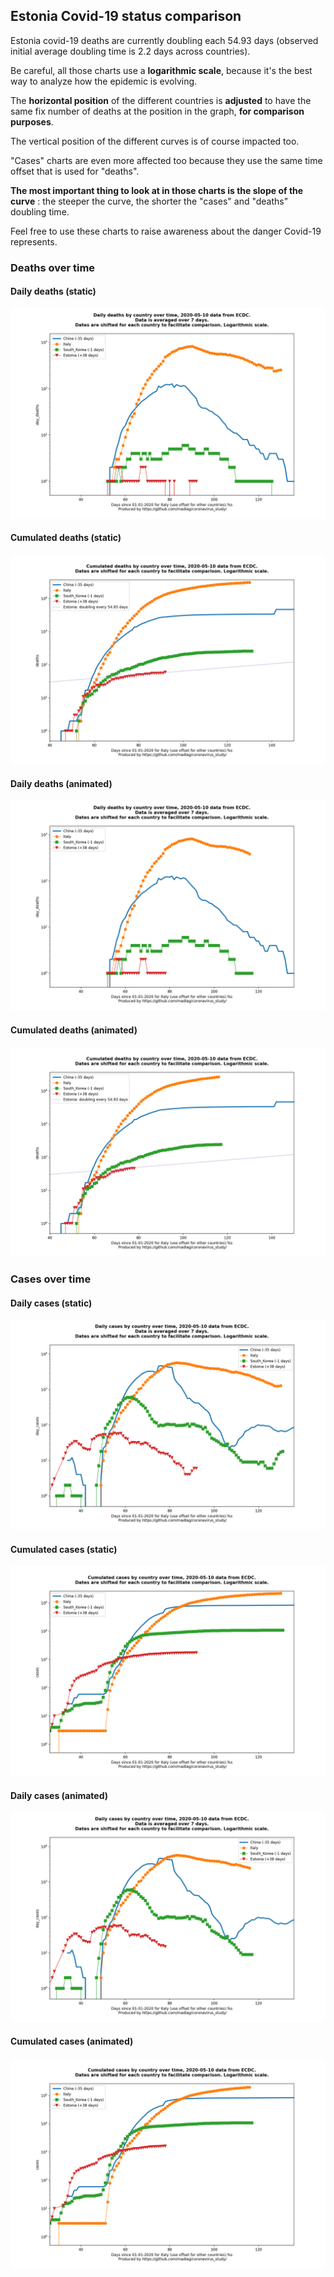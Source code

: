 ## Estonia Covid-19 status comparison 

Estonia covid-19 deaths are currently doubling each 54.93 days (observed initial average doubling time is 2.2 days across countries).



Be careful, all those charts use a **logarithmic scale**, because it's the best way to analyze how the epidemic is evolving.
 
The **horizontal position** of the different countries is **adjusted** to have the same fix number of deaths at the position in the graph, **for comparison purposes**.

The vertical position of the different curves is of course impacted too.

"Cases" charts are even more affected too because they use the same time offset that is used for "deaths".

**The most important thing to look at in those charts is the slope of the curve** : the steeper the curve, the shorter the "cases" and "deaths" doubling time.

Feel free to use these charts to raise awareness about the danger Covid-19 represents. 


 
### Deaths over time
 
#### Daily deaths (static)
![Estonia covid-19 daily deaths static chart](https://raw.githubusercontent.com/madlag/coronavirus_study/master/notebooks/graphs/2020-05-10/countries/Estonia/2020-05-10_Estonia_day_deaths.png "Estonia covid-19 day_deaths static chart")   
 
#### Cumulated deaths (static)
![Estonia covid-19 cumulated deaths static chart](https://raw.githubusercontent.com/madlag/coronavirus_study/master/notebooks/graphs/2020-05-10/countries/Estonia/2020-05-10_Estonia_deaths.png "Estonia covid-19 deaths static chart")   
 
#### Daily deaths (animated)
![Estonia covid-19 daily deaths animated chart](https://raw.githubusercontent.com/madlag/coronavirus_study/master/notebooks/graphs/2020-05-10/countries/Estonia/2020-05-10_Estonia_day_deaths.gif "Estonia covid-19 day_deaths animated chart")   
 
#### Cumulated deaths (animated)
![Estonia covid-19 cumulated deaths animated chart](https://raw.githubusercontent.com/madlag/coronavirus_study/master/notebooks/graphs/2020-05-10/countries/Estonia/2020-05-10_Estonia_deaths.gif "Estonia covid-19 deaths animated chart")   

 
### Cases over time
 
#### Daily cases (static)
![Estonia covid-19 daily cases static chart](https://raw.githubusercontent.com/madlag/coronavirus_study/master/notebooks/graphs/2020-05-10/countries/Estonia/2020-05-10_Estonia_day_cases.png "Estonia covid-19 day_cases static chart")   
 
#### Cumulated cases (static)
![Estonia covid-19 cumulated cases static chart](https://raw.githubusercontent.com/madlag/coronavirus_study/master/notebooks/graphs/2020-05-10/countries/Estonia/2020-05-10_Estonia_cases.png "Estonia covid-19 cases static chart")   
 
#### Daily cases (animated)
![Estonia covid-19 daily cases animated chart](https://raw.githubusercontent.com/madlag/coronavirus_study/master/notebooks/graphs/2020-05-10/countries/Estonia/2020-05-10_Estonia_day_cases.gif "Estonia covid-19 day_cases animated chart")   
 
#### Cumulated cases (animated)
![Estonia covid-19 cumulated cases animated chart](https://raw.githubusercontent.com/madlag/coronavirus_study/master/notebooks/graphs/2020-05-10/countries/Estonia/2020-05-10_Estonia_cases.gif "Estonia covid-19 cases animated chart")   

